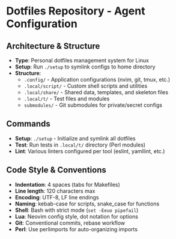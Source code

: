 # Dotfiles Repository - Agent Configuration

## Architecture & Structure

- **Type**: Personal dotfiles management system for Linux
- **Setup**: Run `./setup` to symlink configs to home directory
- **Structure**:
    - `.config/` - Application configurations (nvim, git, tmux, etc.)
    - `.local/script/` - Custom shell scripts and utilities
    - `.local/share/` - Shared data, templates, and skeleton files
    - `.local/t/` - Test files and modules
    - `submodules/` - Git submodules for private/secret configs

## Commands

- **Setup**: `./setup` - Initialize and symlink all dotfiles
- **Test**: Run tests in `.local/t/` directory (Perl modules)
- **Lint**: Various linters configured per tool (eslint, yamllint, etc.)

## Code Style & Conventions

- **Indentation**: 4 spaces (tabs for Makefiles)
- **Line length**: 120 characters max
- **Encoding**: UTF-8, LF line endings
- **Naming**: kebab-case for scripts, snake_case for functions
- **Shell**: Bash with strict mode (`set -Eeuo pipefail`)
- **Lua**: Neovim config style, dot notation for options
- **Git**: Conventional commits, rebase workflow
- **Perl**: Use perlimports for auto-organizing imports
